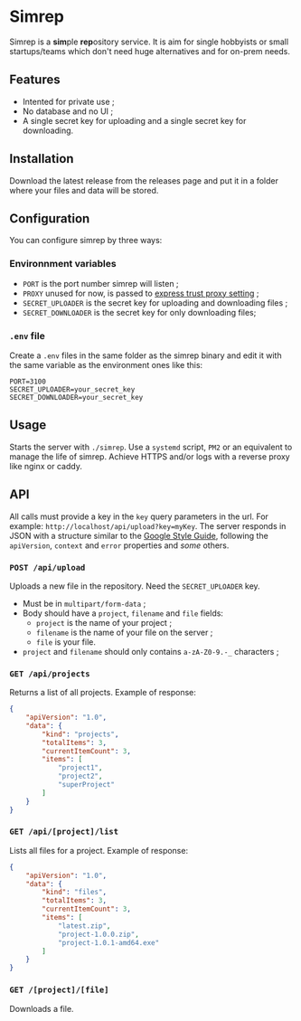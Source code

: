 # Simrep

Simrep is a **sim**ple **rep**ository service. It is aim for single hobbyists or
small startups/teams which don't need huge alternatives and for on-prem needs.

## Features

* Intented for private use ;
* No database and no UI ;
* A single secret key for uploading and a single secret key for downloading.

## Installation

Download the latest release from the releases page and put it in a folder where
your files and data will be stored.

## Configuration

You can configure simrep by three ways:

### Environnment variables

* `PORT` is the port number simrep will listen ;
* `PROXY` unused for now, is passed to [express trust proxy setting](https://expressjs.com/en/guide/behind-proxies.html) ;
* `SECRET_UPLOADER` is the secret key for uploading and downloading files ;
* `SECRET_DOWNLOADER` is the secret key for only downloading files;

### `.env` file

Create a `.env` files in the same folder as the simrep binary and edit it with
the same variable as the environment ones like this:

```
PORT=3100
SECRET_UPLOADER=your_secret_key
SECRET_DOWNLOADER=your_secret_key
```

## Usage

Starts the server with `./simrep`. Use a `systemd` script, `PM2` or an
equivalent to manage the life of simrep. Achieve HTTPS and/or logs with a
reverse proxy like nginx or caddy.

## API

All calls must provide a key in the `key` query parameters in the url. For
example: `http://localhost/api/upload?key=myKey`. The server responds in JSON
with a structure similar to the [Google Style Guide](https://google.github.io/styleguide/jsoncstyleguide.xml),
following the `apiVersion`, `context` and `error` properties and *some* others.

### `POST /api/upload`

Uploads a new file in the repository. Need the `SECRET_UPLOADER` key.

* Must be in `multipart/form-data` ;
* Body should have a `project`, `filename` and `file` fields:
  * `project` is the name of your project ;
  * `filename` is the name of your file on the server ;
  * `file` is your file.
* `project` and `filename` should only contains `a-zA-Z0-9.-_` characters ;

### `GET /api/projects`

Returns a list of all projects. Example of response:

```json
{
    "apiVersion": "1.0",
    "data": {
        "kind": "projects",
        "totalItems": 3,
        "currentItemCount": 3,
        "items": [
            "project1",
            "project2",
            "superProject"
        ]
    }
}
```

### `GET /api/[project]/list`

Lists all files for a project. Example of response:

```json
{
    "apiVersion": "1.0",
    "data": {
        "kind": "files",
        "totalItems": 3,
        "currentItemCount": 3,
        "items": [
            "latest.zip",
            "project-1.0.0.zip",
            "project-1.0.1-amd64.exe"
        ]
    }
}
```

### `GET /[project]/[file]`

Downloads a file.